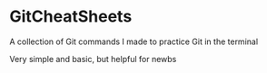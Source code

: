 # GitCheatSheets
A collection of Git commands I made to practice Git in the terminal

Very simple and basic, but helpful for newbs
